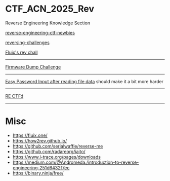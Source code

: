 # CTF_ACN_2025_Rev
Reverse Engineering Knowledge Section

[reverse-engineering-ctf-newbies](https://infosecwriteups.com/reverse-engineering-ctf-newbies-part-1-cbd0aa47a90d)

[reversing-challenges](https://github.com/topics/reversing-challenges)

[Fluix's rev chall](https://fluix.one/blog/rev4-ctf/)

---
[Firmware Dump Challenge](https://www.perplexity.ai/search/how-to-create-a-firmware-dump-CfzB9y6HREOp82pROMvFVw#0)

---
[Easy Password Input after reading file data](https://github.com/Drupad-DeV/indy-CTF-Writeups/tree/main/Easy%20As%20You)
should make it a bit more harder

----
[RE CTFd](https://reversing.ctfd.io/)

---
# Misc
- https://fluix.one/
- https://how2rev.github.io/
- https://github.com/serialwaffle/reverse-me
- https://github.com/radareorg/iaito/
- https://www.i-trace.org/pages/downloads
- https://medium.com/@Andromeda./introduction-to-reverse-engineering-251d6432f7ec
- https://binary.ninja/free/
